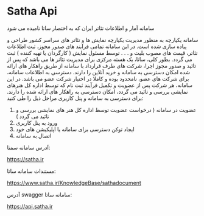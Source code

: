 # Satha Api
سامانه آمار و اطلاعات تئاتر ایران که به اختصار ساتا نامیده می شود

سامانه یکپارچه به منظور مدیریت یکپارچه نمایش ها و تئاتر های سراسر کشور طراحی و پیاده سازی شده است. 
در این سامانه تمامی فرآیند های صدور مجوز، ثبت اطلاعات تئاتر، قیمت های مصوب بلیت و . . . توسط مسئول نمایش ( کارگردان یا تهیه کننده ) ثبت می گردد.
بطور کلی، ساتا، یک هسته مرکزی برای مدیریت تئاتر ها می باشد که پس از تائید و صدور مجوز اجرا، شرکت های طرف قرارداد با سامانه از طریق راهکار های ارائه شده امکان دسترسی به سامانه و خرید آنلاین را دارند.
دسترسی به اطلاعات سامانه، برای شرکت های عضو، نامحدود بوده و کاملا در اختیار شرکت عضو می باشد.
در این سامانه، هر شرکت پس از عضویت و تکمیل فرآیند ثبت نام که توسط اداره کل هنرهای نمایشی بررسی و تائید می گردد، امکان دسترسی به راهکار های ارائه شده را دارند.
برای دسترسی به سامانه و پنل کاربری مراحل ذیل را طی کنید:
1) عضویت در سامانه ( درخواست عضویت توسط اداره کل هنر های نمایشی بررسی و تائید می گردد )
2) ورود به پنل کاربری
3) ایجاد توکن دسترسی برای سامانه یا اپلیکیشن های خود
4) اتصال به سامانه
   
آدرس سامانه سمتا:

https://satha.ir

مستندات سامانه ساتا:

https://www.satha.ir/KnowledgeBase/sathadocument

آدرس swagger سامانه ساتا:

https://api.satha.ir
